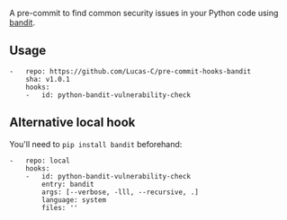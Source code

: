 A pre-commit to find common security issues in your Python code using [bandit](//pypi.python.org/pypi/bandit).


## Usage
```
-   repo: https://github.com/Lucas-C/pre-commit-hooks-bandit
    sha: v1.0.1
    hooks:
    -   id: python-bandit-vulnerability-check
```


## Alternative local hook
You'll need to `pip install bandit` beforehand:
```
-   repo: local
    hooks:
    -   id: python-bandit-vulnerability-check
        entry: bandit
        args: [--verbose, -lll, --recursive, .]
        language: system
        files: ''
```
